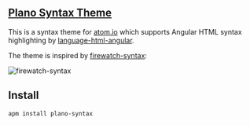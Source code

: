 ## [Plano Syntax Theme](https://atom.io/themes/firewatch-syntax)

This is a syntax theme for [atom.io](https://atom.io/) which supports Angular HTML syntax highlighting by [language-html-angular](https://atom.io/packages/language-html-angular).

The theme is inspired by [firewatch-syntax](https://atom.io/themes/firewatch-syntax):

![firewatch-syntax](https://cloud.githubusercontent.com/assets/2699745/13453756/cf32dac2-e052-11e5-8c0f-98317c8eb9e1.png)

## Install

```
apm install plano-syntax
```
